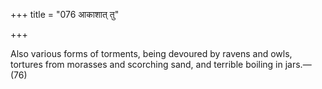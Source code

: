 +++
title = "076 आकाशात् तु"

+++

Also various forms of torments, being devoured by ravens and owls, tortures from morasses and scorching sand, and terrible boiling in jars.—(76)